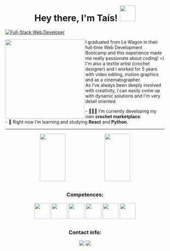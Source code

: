 <h1 align="center"> Hey there, I'm Taís! <img src="https://media.giphy.com/media/H8FP5CniGPbB4zFnRR/giphy.gif" width="50px"></h1>

<a href="https://git.io/typing-svg"><img src="https://readme-typing-svg.demolab.com?font=Poppins&weight=500&pause=990&color=349EC3&vCenter=true&width=435&height=45&lines=Full-Stack+Web+Developer" alt="Full-Stack Web Developer" /></a>

<img align="left" src="https://media.giphy.com/media/PgLLtnqHts1woXeKpy/giphy.gif" width="250px"> I graduated from Le Wagon in their full-time Web Development Bootcamp and this experience made me really passionate about coding! =)<br>
I'm also a textile artist (crochet designer) and I worked for 5 years with video editing, motion graphics and as a cinematographer.<br>
As I've always been deeply involved with creativity, I can easily come up with dynamic solutions and I'm very detail oriented.

<div align="left">
- 👩‍💻🧶 I’m currently developing my own <strong> crochet marketplace</strong>.<br>
- 📜 Right now I’m learning and studying <strong>React</strong> and <strong>Python</strong>.
</div>

***************	

<div align="center">
  <img width="40%" height="150em" src="https://github-readme-stats-eight-theta.vercel.app/api?username=tataz1k4&show_icons=true&theme=react&include_all_commits=true&count_private=true"/>
  <img width="40%" height="150em" src="https://github-readme-stats-eight-theta.vercel.app/api/top-langs/?username=tataz1k4&layout=compact&langs_count=8&theme=react"/>
</div>

##

<div>
<h3 align="center">Competences:</h3>
<p align="center"><img height="50" width="50" src="https://img.icons8.com/color/50/null/ruby-programming-language.png" /> <img height="50" width="50" src="https://user-images.githubusercontent.com/111141680/209415388-9da3c3fc-1a14-4d47-86ab-2e292e6cd481.png"/> <img height="50" width="50" src="https://img.icons8.com/color/48/null/javascript--v1.png"/> <img height="50" width="50" src="https://img.icons8.com/color/48/null/html-5--v1.png"/> <img height="50" width="50" src="https://img.icons8.com/color/48/null/css3.png"/> <img height="50" width="50" src="https://img.icons8.com/external-flat-juicy-fish/50/null/external-sql-coding-and-development-flat-flat-juicy-fish.png"/></p></div>
</div>

##

<h3 align="center">Contact info:</h3>
<p align="center">
  <a href = "mailto:taisdecamposb@gmail.com"><img src="https://img.shields.io/badge/-Gmail-%23333?style=for-the-badge&logo=gmail&logoColor=white" target="_blank"></a>
  <a href="https://www.linkedin.com/in/taisdecampos/" target="_blank"><img src="https://img.shields.io/badge/-LinkedIn-%230077B5?style=for-the-badge&logo=linkedin&logoColor=white" target="_blank"></a> 
</p>
